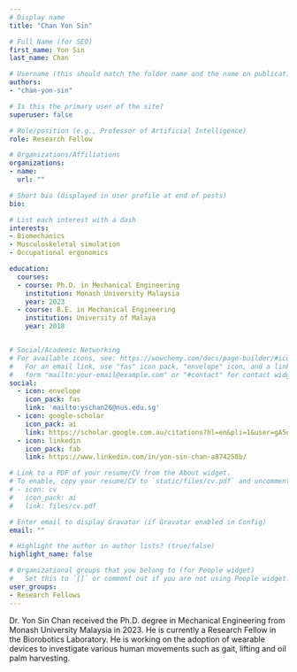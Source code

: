 ```yaml
---
# Display name
title: "Chan Yon Sin"

# Full Name (for SEO)
first_name: Yon Sin
last_name: Chan

# Username (this should match the folder name and the name on publications)
authors:
- "chan-yon-sin"

# Is this the primary user of the site?
superuser: false

# Role/position (e.g., Professor of Artificial Intelligence)
role: Research Fellow

# Organizations/Affiliations
organizations:
- name: 
  url: ""

# Short bio (displayed in user profile at end of posts)
bio: 

# List each interest with a dash
interests:
- Biomechanics
- Musculoskeletal simulation
- Occupational ergonomics

education:
  courses:
  - course: Ph.D. in Mechanical Engineering
    institution: Monash University Malaysia
    year: 2023
  - course: B.E. in Mechanical Engineering
    institution: University of Malaya
    year: 2018


# Social/Academic Networking
# For available icons, see: https://wowchemy.com/docs/page-builder/#icons
#   For an email link, use "fas" icon pack, "envelope" icon, and a link in the
#   form "mailto:your-email@example.com" or "#contact" for contact widget.
social:
  - icon: envelope
    icon_pack: fas
    link: 'mailto:yschan26@nus.edu.sg' 
  - icon: google-scholar
    icon_pack: ai
    link: https://scholar.google.com.au/citations?hl=en&pli=1&user=gA5oppIAAAAJ 
  - icon: linkedin
    icon_pack: fab
    link: https://www.linkedin.com/in/yon-sin-chan-a874258b/ 

# Link to a PDF of your resume/CV from the About widget.
# To enable, copy your resume/CV to `static/files/cv.pdf` and uncomment the lines below.
# - icon: cv
#   icon_pack: ai
#   link: files/cv.pdf

# Enter email to display Gravatar (if Gravatar enabled in Config)
email: ""

# Highlight the author in author lists? (true/false)
highlight_name: false

# Organizational groups that you belong to (for People widget)
#   Set this to `[]` or comment out if you are not using People widget.
user_groups:
- Research Fellows
---
```

Dr. Yon Sin Chan received the Ph.D. degree in Mechanical Engineering from Monash University Malaysia in 2023. He is currently a Research Fellow in the Biorobotics Laboratory. He is working on the adoption of wearable devices to investigate various human movements such as gait, lifting and oil palm harvesting. 


